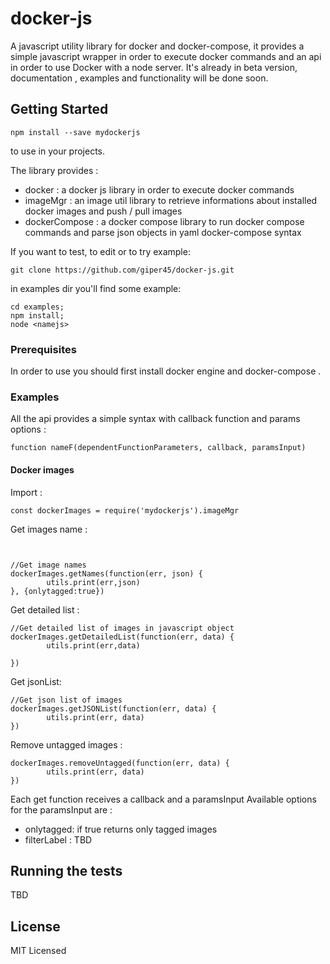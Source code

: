 # docker-js
A  javascript utility library  for docker and docker-compose, it provides a simple javascript wrapper in order to execute docker commands and an api in order to use Docker with a node server. 
It's already in beta version, documentation , examples and functionality will be done soon.  

## Getting Started

```  
npm install --save mydockerjs 
``` 

to use in your projects. 
 
The library provides : 
* docker : a docker js library in order to execute docker commands 
* imageMgr : an image util library to retrieve informations about installed docker images and push / pull images
* dockerCompose : a docker compose library to run docker compose commands and parse json objects in yaml docker-compose syntax   





If you want to test, to edit or to try example:   
``` 
git clone https://github.com/giper45/docker-js.git 
```  

in examples dir you'll find some example:
``` 
cd examples; 
npm install; 
node <namejs> 

```
### Prerequisites

In order to use you should first install docker engine and docker-compose .


### Examples 

All the api provides a simple syntax with callback function and params options : 
```
function nameF(dependentFunctionParameters, callback, paramsInput)
```



#### Docker images   
Import : 
```
const dockerImages = require('mydockerjs').imageMgr
``` 

Get images name : 
```


//Get image names  
dockerImages.getNames(function(err, json) {
        utils.print(err,json)
}, {onlytagged:true})

```


Get detailed list : 
```
//Get detailed list of images in javascript object
dockerImages.getDetailedList(function(err, data) {
        utils.print(err,data)

})

```

Get jsonList: 
```
//Get json list of images
dockerImages.getJSONList(function(err, data) {
        utils.print(err, data)
})

``` 

Remove untagged images : 

```
dockerImages.removeUntagged(function(err, data) {
        utils.print(err, data)
})

```

Each get function receives a callback and a paramsInput 
Available options for the paramsInput are : 
* onlytagged: if true returns only tagged images 
* filterLabel : TBD





## Running the tests

TBD


## License 

MIT Licensed
